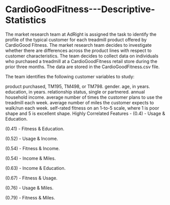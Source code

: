 # CardioGoodFitness---Descriptive-Statistics
The market research team at AdRight is assigned the task to identify the profile of the typical customer for each treadmill product offered by CardioGood Fitness. The market research team decides to investigate whether there are differences across the product lines with respect to customer characteristics. The team decides to collect data on individuals who purchased a treadmill at a CardioGoodFitness retail store during the prior three months. The data are stored in the CardioGoodFitness.csv file.

The team identifies the following customer variables to study:

product purchased, TM195, TM498, or TM798.
gender.
age, in years.
education, in years.
relationship status, single or partnered.
annual household income.
average number of times the customer plans to use the treadmill each week.
average number of miles the customer expects to walk/run each week.
self-rated fitness on an 1-to-5 scale, where 1 is poor shape and 5 is excellent shape.
Highly Correlated Features -
(0.4) - Usage & Education.

(0.41) - Fitness & Education.

(0.52) - Usage & Income.

(0.54) - Fitness & Income.

(0.54) - Income & Miles.

(0.63) - Income & Education.

(0.67) - Fitness & Usage.

(0.76) - Usage & Miles.

(0.79) - Fitness & Miles.
